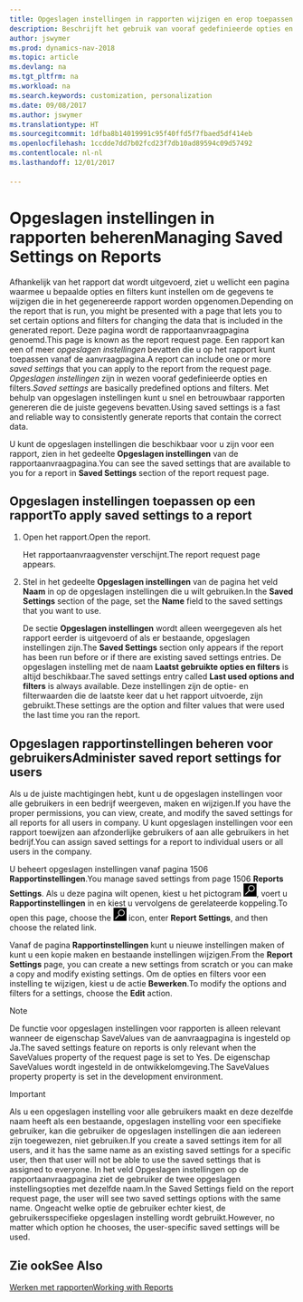 ```yaml
---
title: Opgeslagen instellingen in rapporten wijzigen en erop toepassen
description: Beschrijft het gebruik van vooraf gedefinieerde opties en filters om een lijst aan te passen en de juiste gegevens te genereren.
author: jswymer
ms.prod: dynamics-nav-2018
ms.topic: article
ms.devlang: na
ms.tgt_pltfrm: na
ms.workload: na
ms.search.keywords: customization, personalization
ms.date: 09/08/2017
ms.author: jswymer
ms.translationtype: HT
ms.sourcegitcommit: 1dfba8b14019991c95f40ffd5f7fbaed5df414eb
ms.openlocfilehash: 1ccdde7dd7b02fcd23f7db10ad89594c09d57492
ms.contentlocale: nl-nl
ms.lasthandoff: 12/01/2017

---
```

# <a name="managing-saved-settings-on-reports"></a><span data-ttu-id="dd687-103">Opgeslagen instellingen in rapporten beheren</span><span class="sxs-lookup"><span data-stu-id="dd687-103">Managing Saved Settings on Reports</span></span>
<span data-ttu-id="dd687-104">Afhankelijk van het rapport dat wordt uitgevoerd, ziet u wellicht een pagina waarmee u bepaalde opties en filters kunt instellen om de gegevens te wijzigen die in het gegenereerde rapport worden opgenomen.</span><span class="sxs-lookup"><span data-stu-id="dd687-104">Depending on the report that is run, you might be presented with a page that lets you to set certain options and filters for changing the data that is included in the generated report.</span></span> <span data-ttu-id="dd687-105">Deze pagina wordt de rapportaanvraagpagina genoemd.</span><span class="sxs-lookup"><span data-stu-id="dd687-105">This page is known as the report request page.</span></span> <span data-ttu-id="dd687-106">Een rapport kan een of meer *opgeslagen instellingen* bevatten die u op het rapport kunt toepassen vanaf de aanvraagpagina.</span><span class="sxs-lookup"><span data-stu-id="dd687-106">A report can include one or more *saved settings* that you can apply to the report from the request page.</span></span> <span data-ttu-id="dd687-107">*Opgeslagen instellingen* zijn in wezen vooraf gedefinieerde opties en filters.</span><span class="sxs-lookup"><span data-stu-id="dd687-107">*Saved settings* are basically predefined options and filters.</span></span> <span data-ttu-id="dd687-108">Met behulp van opgeslagen instellingen kunt u snel en betrouwbaar rapporten genereren die de juiste gegevens bevatten.</span><span class="sxs-lookup"><span data-stu-id="dd687-108">Using saved settings is a fast and reliable way to consistently generate reports that contain the correct data.</span></span>

<span data-ttu-id="dd687-109">U kunt de opgeslagen instellingen die beschikbaar voor u zijn voor een rapport, zien in het gedeelte **Opgeslagen instellingen** van de rapportaanvraagpagina.</span><span class="sxs-lookup"><span data-stu-id="dd687-109">You can see the saved settings that are available to you for a report in **Saved Settings** section of the report request page.</span></span>  

## <a name="to-apply-saved-settings-to-a-report"></a><span data-ttu-id="dd687-110">Opgeslagen instellingen toepassen op een rapport</span><span class="sxs-lookup"><span data-stu-id="dd687-110">To apply saved settings to a report</span></span>
1. <span data-ttu-id="dd687-111">Open het rapport.</span><span class="sxs-lookup"><span data-stu-id="dd687-111">Open the report.</span></span>

   <span data-ttu-id="dd687-112">Het rapportaanvraagvenster verschijnt.</span><span class="sxs-lookup"><span data-stu-id="dd687-112">The report request page appears.</span></span>    
2. <span data-ttu-id="dd687-113">Stel in het gedeelte **Opgeslagen instellingen** van de pagina het veld **Naam** in op de opgeslagen instellingen die u wilt gebruiken.</span><span class="sxs-lookup"><span data-stu-id="dd687-113">In the **Saved Settings** section of the page, set the **Name** field  to the saved settings that you want to use.</span></span>

   <span data-ttu-id="dd687-114">De sectie **Opgeslagen instellingen** wordt alleen weergegeven als het rapport eerder is uitgevoerd of als er bestaande, opgeslagen instellingen zijn.</span><span class="sxs-lookup"><span data-stu-id="dd687-114">The **Saved Settings** section only appears if the report has been run before or if there are existing saved settings entries.</span></span> <span data-ttu-id="dd687-115">De opgeslagen instelling met de naam **Laatst gebruikte opties en filters** is altijd beschikbaar.</span><span class="sxs-lookup"><span data-stu-id="dd687-115">The saved settings entry called **Last used options and filters** is always available.</span></span> <span data-ttu-id="dd687-116">Deze instellingen zijn de optie- en filterwaarden die de laatste keer dat u het rapport uitvoerde, zijn gebruikt.</span><span class="sxs-lookup"><span data-stu-id="dd687-116">These settings are the option and filter values that were used the last time you ran the report.</span></span>

## <a name="administer-saved-report-settings-for-users"></a><span data-ttu-id="dd687-117">Opgeslagen rapportinstellingen beheren voor gebruikers</span><span class="sxs-lookup"><span data-stu-id="dd687-117">Administer saved report settings for users</span></span>
<span data-ttu-id="dd687-118">Als u de juiste machtigingen hebt, kunt u de opgeslagen instellingen voor alle gebruikers in een bedrijf weergeven, maken en wijzigen.</span><span class="sxs-lookup"><span data-stu-id="dd687-118">If you have the proper permissions, you can view, create, and modify the saved settings for all reports for all users in company.</span></span> <span data-ttu-id="dd687-119">U kunt opgeslagen instellingen voor een rapport toewijzen aan afzonderlijke gebruikers of aan alle gebruikers in het bedrijf.</span><span class="sxs-lookup"><span data-stu-id="dd687-119">You can assign saved settings for a report to individual users or all users in the company.</span></span>

<span data-ttu-id="dd687-120">U beheert opgeslagen instellingen vanaf pagina 1506 **Rapportinstellingen**.</span><span class="sxs-lookup"><span data-stu-id="dd687-120">You manage saved settings from page 1506 **Reports Settings**.</span></span> <span data-ttu-id="dd687-121">Als u deze pagina wilt openen, kiest u het pictogram ![Zoeken naar pagina of rapport](media/ui-search/search_small.png "pictogram Zoeken naar pagina of rapport"), voert u **Rapportinstellingen** in en kiest u vervolgens de gerelateerde koppeling.</span><span class="sxs-lookup"><span data-stu-id="dd687-121">To open this page, choose the ![Search for Page or Report](media/ui-search/search_small.png "Search for Page or Report icon") icon, enter **Report Settings**, and then choose the related link.</span></span>

<span data-ttu-id="dd687-122">Vanaf de pagina **Rapportinstellingen** kunt u nieuwe instellingen maken of kunt u een kopie maken en bestaande instellingen wijzigen.</span><span class="sxs-lookup"><span data-stu-id="dd687-122">From the **Report Settings** page, you can create a new settings from scratch or you can make a copy and modify existing settings.</span></span> <span data-ttu-id="dd687-123">Om de opties en filters voor een instelling te wijzigen, kiest u de actie **Bewerken**.</span><span class="sxs-lookup"><span data-stu-id="dd687-123">To modify the options and filters for a settings, choose the **Edit** action.</span></span>

> [!NOTE]
> <span data-ttu-id="dd687-124">De functie voor opgeslagen instellingen voor rapporten is alleen relevant wanneer de eigenschap SaveValues van de aanvraagpagina is ingesteld op Ja.</span><span class="sxs-lookup"><span data-stu-id="dd687-124">The saved settings feature on reports is only relevant when the SaveValues property of the request page is set to Yes.</span></span> <span data-ttu-id="dd687-125">De eigenschap SaveValues wordt ingesteld in de ontwikkelomgeving.</span><span class="sxs-lookup"><span data-stu-id="dd687-125">The SaveValues property property is set in the development environment.</span></span>  

> [!Important]
> <span data-ttu-id="dd687-126">Als u een opgeslagen instelling voor alle gebruikers maakt en deze dezelfde naam heeft als een bestaande, opgeslagen instelling voor een specifieke gebruiker, kan die gebruiker de opgeslagen instellingen die aan iedereen zijn toegewezen, niet gebruiken.</span><span class="sxs-lookup"><span data-stu-id="dd687-126">If you create a saved settings item for all users, and it has the same name as an existing saved settings for a specific user, then that user will not be able to use the saved settings that is assigned to everyone.</span></span>  <span data-ttu-id="dd687-127">In het veld Opgeslagen instellingen op de rapportaanvraagpagina ziet de gebruiker de twee opgeslagen instellingsopties met dezelfde naam.</span><span class="sxs-lookup"><span data-stu-id="dd687-127">In the Saved Settings field on the report request page, the user will see two saved settings options with the same name.</span></span> <span data-ttu-id="dd687-128">Ongeacht welke optie de gebruiker echter kiest, de gebruikersspecifieke opgeslagen instelling wordt gebruikt.</span><span class="sxs-lookup"><span data-stu-id="dd687-128">However, no matter which option he chooses, the user-specific saved settings will be used.</span></span>

## <a name="see-also"></a><span data-ttu-id="dd687-129">Zie ook</span><span class="sxs-lookup"><span data-stu-id="dd687-129">See Also</span></span>
[<span data-ttu-id="dd687-130">Werken met rapporten</span><span class="sxs-lookup"><span data-stu-id="dd687-130">Working with Reports</span></span>](ui-work-report.md)  

